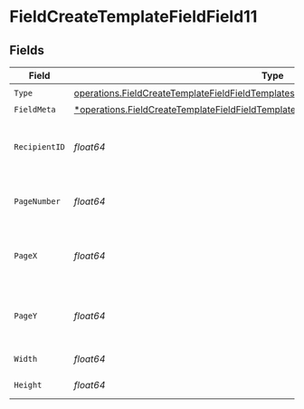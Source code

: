 # FieldCreateTemplateFieldField11


## Fields

| Field                                                                                                                                                                                         | Type                                                                                                                                                                                          | Required                                                                                                                                                                                      | Description                                                                                                                                                                                   |
| --------------------------------------------------------------------------------------------------------------------------------------------------------------------------------------------- | --------------------------------------------------------------------------------------------------------------------------------------------------------------------------------------------- | --------------------------------------------------------------------------------------------------------------------------------------------------------------------------------------------- | --------------------------------------------------------------------------------------------------------------------------------------------------------------------------------------------- |
| `Type`                                                                                                                                                                                        | [operations.FieldCreateTemplateFieldFieldTemplatesFieldsRequestRequestBody11Type](../../models/operations/fieldcreatetemplatefieldfieldtemplatesfieldsrequestrequestbody11type.md)            | :heavy_check_mark:                                                                                                                                                                            | N/A                                                                                                                                                                                           |
| `FieldMeta`                                                                                                                                                                                   | [*operations.FieldCreateTemplateFieldFieldTemplatesFieldsRequestRequestBody11FieldMeta](../../models/operations/fieldcreatetemplatefieldfieldtemplatesfieldsrequestrequestbody11fieldmeta.md) | :heavy_minus_sign:                                                                                                                                                                            | N/A                                                                                                                                                                                           |
| `RecipientID`                                                                                                                                                                                 | *float64*                                                                                                                                                                                     | :heavy_check_mark:                                                                                                                                                                            | The ID of the recipient to create the field for.                                                                                                                                              |
| `PageNumber`                                                                                                                                                                                  | *float64*                                                                                                                                                                                     | :heavy_check_mark:                                                                                                                                                                            | The page number the field will be on.                                                                                                                                                         |
| `PageX`                                                                                                                                                                                       | *float64*                                                                                                                                                                                     | :heavy_check_mark:                                                                                                                                                                            | The X coordinate of where the field will be placed.                                                                                                                                           |
| `PageY`                                                                                                                                                                                       | *float64*                                                                                                                                                                                     | :heavy_check_mark:                                                                                                                                                                            | The Y coordinate of where the field will be placed.                                                                                                                                           |
| `Width`                                                                                                                                                                                       | *float64*                                                                                                                                                                                     | :heavy_check_mark:                                                                                                                                                                            | The width of the field.                                                                                                                                                                       |
| `Height`                                                                                                                                                                                      | *float64*                                                                                                                                                                                     | :heavy_check_mark:                                                                                                                                                                            | The height of the field.                                                                                                                                                                      |
